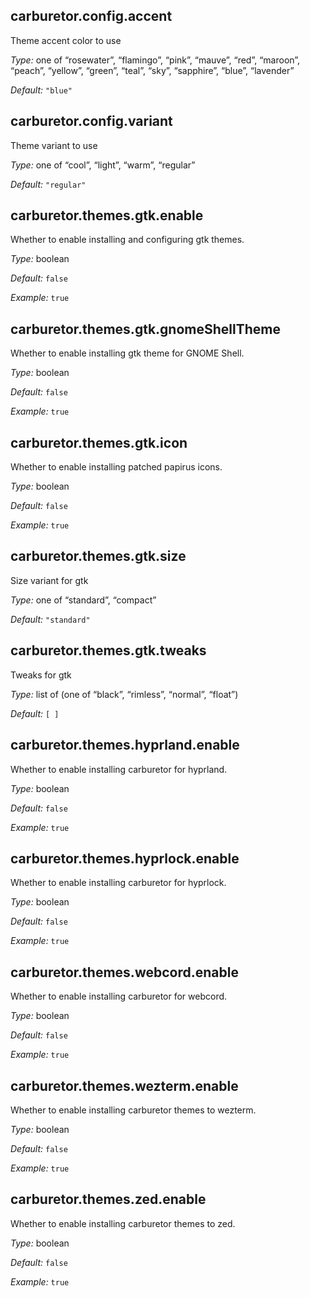 ## carburetor\.config\.accent

Theme accent color to use



*Type:*
one of “rosewater”, “flamingo”, “pink”, “mauve”, “red”, “maroon”, “peach”, “yellow”, “green”, “teal”, “sky”, “sapphire”, “blue”, “lavender”



*Default:*
` "blue" `



## carburetor\.config\.variant



Theme variant to use



*Type:*
one of “cool”, “light”, “warm”, “regular”



*Default:*
` "regular" `



## carburetor\.themes\.gtk\.enable



Whether to enable installing and configuring gtk themes\.



*Type:*
boolean



*Default:*
` false `



*Example:*
` true `



## carburetor\.themes\.gtk\.gnomeShellTheme



Whether to enable installing gtk theme for GNOME Shell\.



*Type:*
boolean



*Default:*
` false `



*Example:*
` true `



## carburetor\.themes\.gtk\.icon



Whether to enable installing patched papirus icons\.



*Type:*
boolean



*Default:*
` false `



*Example:*
` true `



## carburetor\.themes\.gtk\.size



Size variant for gtk



*Type:*
one of “standard”, “compact”



*Default:*
` "standard" `



## carburetor\.themes\.gtk\.tweaks



Tweaks for gtk



*Type:*
list of (one of “black”, “rimless”, “normal”, “float”)



*Default:*
` [ ] `



## carburetor\.themes\.hyprland\.enable



Whether to enable installing carburetor for hyprland\.



*Type:*
boolean



*Default:*
` false `



*Example:*
` true `



## carburetor\.themes\.hyprlock\.enable



Whether to enable installing carburetor for hyprlock\.



*Type:*
boolean



*Default:*
` false `



*Example:*
` true `



## carburetor\.themes\.webcord\.enable



Whether to enable installing carburetor for webcord\.



*Type:*
boolean



*Default:*
` false `



*Example:*
` true `



## carburetor\.themes\.wezterm\.enable



Whether to enable installing carburetor themes to wezterm\.



*Type:*
boolean



*Default:*
` false `



*Example:*
` true `



## carburetor\.themes\.zed\.enable



Whether to enable installing carburetor themes to zed\.



*Type:*
boolean



*Default:*
` false `



*Example:*
` true `


